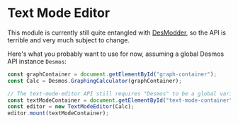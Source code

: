 # Text Mode Editor

This module is currently still quite entangled with [DesModder](https://github.com/DesModder/DesModder/), so the API is terrible and very much subject to change.

Here's what you probably want to use for now, assuming a global Desmos API instance `Desmos`:

```ts
const graphContainer = document.getElementById("graph-container");
const Calc = Desmos.GraphingCalculator(graphContainer);

// The text-mode-editor API still requires "Desmos" to be a global variable
const textModeContainer = document.getElementById("text-mode-container");
const editor = new TextModeEditor(Calc);
editor.mount(textModeContainer);
```
